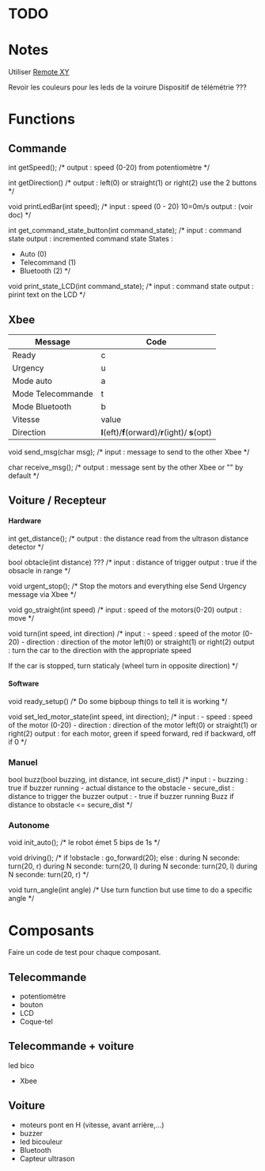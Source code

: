 
# TODO

# Notes

Utiliser [Remote XY](https://remotexy.com)

Revoir les couleurs pour les leds de la voirure
Dispositif de télémétrie ???

# Functions

## Commande

int getSpeed();
/*
output : speed (0-20)
from potentiomètre
*/

int getDirection()
/*
output : left(0) or straight(1) or right(2)
use the 2 buttons
*/

void printLedBar(int speed);
/*
input : speed (0 - 20) 10=0m/s
output : (voir doc)
*/

int get_command_state_button(int command_state);
/*
input : command state
output : incremented command state
States :
- Auto (0)
- Telecommand (1)
- Bluetooth (2)
*/

void print_state_LCD(int command_state);
/*
input : command state
output : pirint text on the LCD
*/

## Xbee

| Message | Code |
| --- | --- |
| Ready | c |
| Urgency | u |
| Mode auto | a |
| Mode Telecommande | t |
| Mode Bluetooth | b |
| Vitesse | value |
| Direction | **l**(eft)/**f**(orward)/**r**(ight)/ **s**(opt) |

void send_msg(char msg);
/*
input : message to send to the other Xbee
*/

char receive_msg();
/*
output : message sent by the other Xbee or "" by default
*/

## Voiture / Recepteur

#### Hardware

int get_distance();
/*
output : the distance read from the ultrason distance detector
*/

bool obtacle(int distance) ???
/*
input : distance of trigger
output : true if the obsacle in range
*/

void urgent_stop();
/*
Stop the motors and everything else
Send Urgency message via Xbee
*/

void go_straight(int speed)
/*
input : speed of the motors(0-20)
output : move
*/

void turn(int speed, int direction)
/*
input : 
    - speed : speed of the motor (0-20)
    - direction : direction of the motor left(0) or straight(1) or right(2)
output : turn the car to the direction with the appropriate speed

If the car is stopped, turn staticaly (wheel turn in opposite direction) 
*/

#### Software

void ready_setup()
/*
Do some bipboup things to tell it is working
*/

void set_led_motor_state(int speed, int direction);
/*
input : 
    - speed : speed of the motor (0-20)
    - direction : direction of the motor left(0) or straight(1) or right(2)
output : for each motor, green if speed forward, red if backward, off if 0
*/

### Manuel

bool buzz(bool buzzing, int distance, int secure_dist)
/*
input : 
    - buzzing : true if buzzer running
    - actual distance to the obstacle
    - secure_dist : distance to trigger the buzzer
output :
    - true if buzzer running
Buzz if distance to obstacle <= secure_dist
*/

### Autonome


void init_auto();
/*
 le robot émet 5 bips de 1s
*/

void driving();
/*
if !obstacle :
go_forward(20);
else :
during N seconde:
turn(20, r)
during N seconde:
turn(20, l)
during N seconde:
turn(20, l)
during N seconde:
turn(20, r)
*/

void turn_angle(int angle)
/*
Use turn function but use time to do a specific angle
*/

# Composants

Faire un code de test pour chaque composant.

## Telecommande

- potentiomètre 
- bouton
- LCD
- Coque-tel

## Telecommande + voiture
led bico
- Xbee

## Voiture

- moteurs pont en H (vitesse, avant arrière,...) 
- buzzer
- led bicouleur
- Bluetooth
- Capteur ultrason


